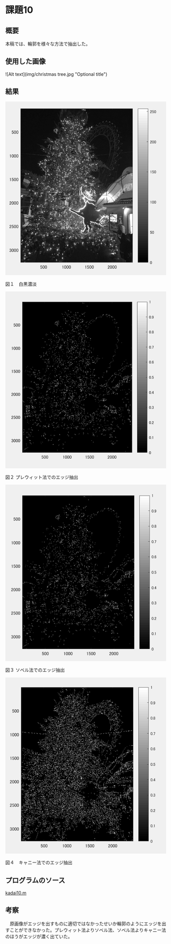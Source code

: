 課題10
====

## 概要

本稿では、輪郭を様々な方法で抽出した。

## 使用した画像

![Alt text](img/christmas tree.jpg "Optional title")

## 結果


![Alt text](img/10-1.png "Optional title")

図１　白黒濃淡

![Alt text](img/10-2.png "Optional title")

図２ プレウィット法でのエッジ抽出

![Alt text](img/10-3.png "Optional title")

図３ ソベル法でのエッジ抽出


![Alt text](img/10-4.png "Optional title")

図４　キャニー法でのエッジ抽出



## プログラムのソース

[kadai10.m](https://github.com/Minami0o0/image_processing/blob/master/lecture_image_processing-master/kadai10.m)


## 考察

　原画像がエッジを出すものに適切ではなかったせいか輪郭のようにエッジを出すことができなかった。プレウィット法よりソベル法、ソベル法よりキャニー法のほうがエッジが濃く出ていた。
